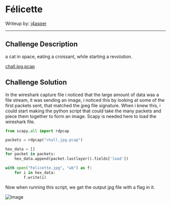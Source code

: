 # Félicette

Writeup by: [j4asper](https://github.com/j4asper)

---

## Challenge Description

a cat in space, eating a croissant, while starting a revolution.

[chall.jpg.pcap](./files/chall.jpg.pcap)

## Challenge Solution

In the wireshark capture file i noticed that the large amount of data was a file stream, it was sending an image, i noticed this by looking at some of the first packets sent, that matched the jpeg file signature. When i knew this, i could start making the python script that could take the many packets and piece them together to form an image. Scapy is needed here to load the wireshark file.

```py
from scapy.all import rdpcap

packets = rdpcap("chall.jpg.pcap")

hex_data = []
for packet in packets:
    hex_data.append(packet.lastlayer().fields['load'])

with open("Felicette.jpg", "wb") as f:
    for i in hex_data:
        f.write(i)
```

Now when running this script, we get the output jpg file with a flag in it.

![Image](./files/Felicette.jpg)
